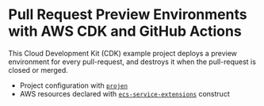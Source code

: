 # Pull Request Preview Environments with AWS CDK and GitHub Actions

This Cloud Development Kit (CDK) example project deploys a preview environment for every pull-request, and destroys it when the pull-request is closed or merged.

- Project configuration with [`projen`](https://github.com/eladb/projen)
- AWS resources declared with [`ecs-service-extensions`](https://www.npmjs.com/package/@aws-cdk-containers/ecs-service-extensions) construct
